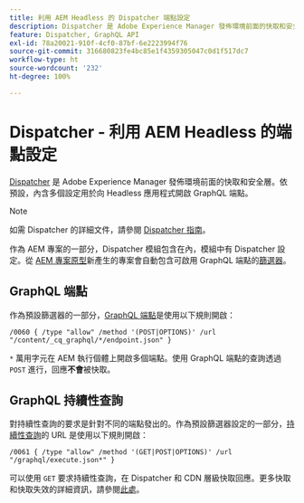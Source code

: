 ```yaml
---
title: 利用 AEM Headless 的 Dispatcher 端點設定
description: Dispatcher 是 Adobe Experience Manager 發佈環境前面的快取和安全層。多個設定用於向 Headless 應用程式開啟 GraphQL 端點。
feature: Dispatcher, GraphQL API
exl-id: 78a20021-910f-4cf0-87bf-6e2223994f76
source-git-commit: 316680823fe4bc85e1f4359305047c0d1f517dc7
workflow-type: ht
source-wordcount: '232'
ht-degree: 100%

---
```



# Dispatcher - 利用 AEM Headless 的端點設定

[Dispatcher](https://experienceleague.adobe.com/docs/experience-manager-dispatcher/using/dispatcher.html?lang=zh-Hant) 是 Adobe Experience Manager 發佈環境前面的快取和安全層。依預設，內含多個設定用於向 Headless 應用程式開啟 GraphQL 端點。

>[!NOTE]
>
>如需 Dispatcher 的詳細文件，請參閱 [Dispatcher 指南](https://experienceleague.adobe.com/docs/experience-manager-dispatcher/using/dispatcher.html?lang=zh-Hant)。

作為 AEM 專案的一部分，Dispatcher 模組包含在內，模組中有 Dispatcher 設定。從 [AEM 專案原型](https://github.com/adobe/aem-project-archetype)新產生的專案會自動包含可啟用 GraphQL 端點的[篩選器](https://experienceleague.adobe.com/docs/experience-manager-dispatcher/using/configuring/dispatcher-configuration.html?#defining-a-filter)。

## GraphQL 端點

作為預設篩選器的一部分，[GraphQL 端點](/help/headless/graphql-api/graphql-endpoint.md)是使用以下規則開啟：

```
/0060 { /type "allow" /method '(POST|OPTIONS)' /url "/content/_cq_graphql/*/endpoint.json" }
```

`*` 萬用字元在 AEM 執行個體上開啟多個端點。使用 GraphQL 端點的查詢透過 `POST` 進行，回應&#x200B;**不會**&#x200B;被快取。

## GraphQL 持續性查詢

對持續性查詢的要求是針對不同的端點發出的。作為預設篩選器設定的一部分，[持續性查詢](/help/headless/graphql-api/persisted-queries.md)的 URL 是使用以下規則開啟：

```
/0061 { /type "allow" /method '(GET|POST|OPTIONS)' /url "/graphql/execute.json*" }
```

可以使用 `GET` 要求持續性查詢，在 Dispatcher 和 CDN 層級快取回應。更多快取和快取失效的詳細資訊，請參閱[此處](/help/implementing/dispatcher/caching.md)。
